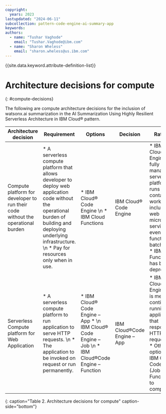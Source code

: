 ```yaml
---
copyright:
  years: 2023
lastupdated: "2024-06-11"
subcollection: pattern-code-engine-ai-summary-app
keywords:
authors:
  - name: "Tushar Vaghode"
    email: "Tushar.Vaghode@ibm.com"
  - name: "Sharon Wheless"
    email: "sharon.wheless@us.ibm.com"
---
```


{{site.data.keyword.attribute-definition-list}}

# Architecture decisions for compute
{: #compute-decisions}

The following are compute architecture decisions for the inclusion of watsonx.ai summarization in the AI Summarization Using Highly Resilient Serverless Architecture in IBM Cloud® pattern.

| **Architecture decision**    | **Requirement**     | **Options**      | **Decision**        | **Rationale**      |
|------------------------------|---------------------|------------------|---------------------|--------------------|
| Compute platform for developer to run their code without the operational burden | * A serverless compute platform that allows developer to deploy web application code without the operational burden of building and deploying underlying infrastructure. \n * Pay for resources only when in use. | * IBM Cloud® Code Engine \n * IBM Cloud Functions                                                  | IBM Cloud® Code Engine       | * IBM Cloud® Code Engine is a fully managed, serverless platform that runs your containerized workloads, including web apps, micro-services, event-driven functions, or batch jobs. \n * IBM Cloud Functions has been deprecated. |
| Serverless Compute platform for Web Application                                 | * A serverless compute platform to run application to serve HTTP requests. \n * The application to be invoked on request or run permanently.             | * IBM Cloud® Code Engine – App * \n IBM Cloud® Code Engine – Job \n * IBM Cloud®Code Engine – Function  | IBM Cloud®Code Engine – App  | * IBM Cloud® Code Engine – App is meant for continuously running application that responds to HTTP web requests. \n * Other options of IBM Cloud® Code Engine (Job and Function) run to completion.                               |
{: caption="Table 2. Architecture decisions for compute" caption-side="bottom"}
